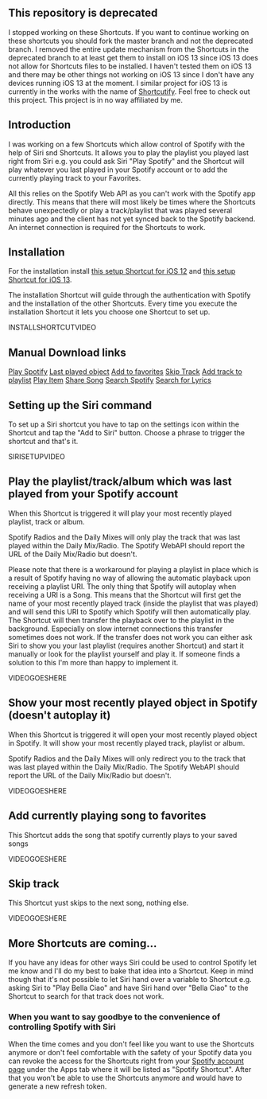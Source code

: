 ## This repository is deprecated
I stopped working on these Shortcuts.
If you want to continue working on these shortcuts you should fork the master branch and not the deprecated branch.
I removed the entire update mechanism from the Shortcuts in the deprecated branch to at least get them to install on iOS 13 since iOS 13 does not allow for Shortcuts files to be installed. 
I haven't tested them on iOS 13 and there may be other things not working on iOS 13 since I don't have any devices running iOS 13 at the moment.
I similar project for iOS 13 is currently in the works with the name of [Shortcutify](https://shortcutify.app). Feel free to check out this project. This project is in no way affiliated by me.

## Introduction
I was working on a few Shortcuts which allow control of Spotify with the help of Siri snd Shortcuts. It allows you to play the playlist you played last right from Siri e.g. you could ask Siri "Play Spotify" and the Shortcut will play whatever you last played in your Spotify account or to add the currently playing track to your Favorites. 

All this relies on the Spotify Web API as you can't work with the Spotify app directly. This means that there will most likely be times where the Shortcuts behave unexpectedly or play a track/playlist that was played several minutes ago and the client has not yet synced back to the Spotify backend.
An internet connection is required for the Shortcuts to work.


## Installation
For the installation install [this setup Shortcut for iOS 12](https://s.carl.al/2Oxczkq) and [this setup Shortcut for iOS 13](https://s.carl.al/32uxWtx). 

The installation Shortcut will guide through the authentication with Spotify and the installation of the other Shortcuts.
Every time you execute the installation Shortcut it lets you choose one Shortcut to set up.

INSTALLSHORTCUTVIDEO


## Manual Download links
[Play Spotify](https://s.carl.al/2BpGdTK)
[Last played object](https://s.carl.al/35Nif2I)
[Add to favorites](https://s.carl.al/2J4v3Ie)
[Skip Track](https://s.carl.al/31wVs8h)
[Add track to playlist](https://s.carl.al/31q1JCr)
[Play Item](https://s.carl.al/2o25eS0)
[Share Song](https://s.carl.al/2oVGGud)
[Search Spotify](https://s.carl.al/2BoZsNu)
[Search for Lyrics](https://s.carl.al/2BpGN40)


## Setting up the Siri command
To set up a Siri shortcut you have to tap on the settings icon within the Shortcut and tap the "Add to Siri" button. Choose a phrase to trigger the shortcut and that's it.

SIRISETUPVIDEO


## Play the playlist/track/album which was last played from your Spotify account
When this Shortcut is triggered it will play your most recently played playlist, track or album.

Spotify Radios and the Daily Mixes will only play the track that was last played within the Daily Mix/Radio. The Spotify WebAPI should report the URL of the Daily Mix/Radio but doesn't.

Please note that there is a workaround for playing a playlist in place which is a result of Spotify having no way of allowing the automatic playback upon receiving a playlist URI. The only thing that Spotify will autoplay when receiving a URI is a Song. This means that the Shortcut will first get the name of your most recently played track (inside the playlist that was played) and will send this URI to Spotify which Spotify will then automatically play. The Shortcut will then transfer the playback over to the playlist in the background. Especially on slow internet connections this transfer sometimes does not work. If the transfer does not work you can either ask Siri to show you your last playlist (requires another Shortcut) and start it manually or look for the playlist yourself and play it. If someone finds a solution to this I'm more than happy to implement it.

VIDEOGOESHERE


## Show your most recently played object in Spotify (doesn't autoplay it)
When this Shortcut is triggered it will open your most recently played object in Spotify. It will show your most recently played track, playlist or album.

Spotify Radios and the Daily Mixes will only redirect you to the track that was last played within the Daily Mix/Radio. The Spotify WebAPI should report the URL of the Daily Mix/Radio but doesn't. 

VIDEOGOESHERE


## Add currently playing song to favorites
This Shortcut adds the song that spotify currently plays to your saved songs

VIDEOGOESHERE

## Skip track
This Shortcut yust skips to the next song, nothing else.

VIDEOGOESHERE

## More Shortcuts are coming...
If you have any ideas for other ways Siri could be used to control Spotify let me know and I'll do my best to bake that idea into a Shortcut. Keep in mind though that it's not possible to let Siri hand over a variable to Shortcut e.g. asking Siri to "Play Bella Ciao" and have Siri hand over "Bella Ciao" to the Shortcut to search for that track does not work.


### When you want to say goodbye to the convenience of controlling Spotify with Siri
When the time comes and you don't feel like you want to use the Shortcuts anymore or don't feel comfortable with the safety of your Spotify data you can revoke the access for the Shortcuts right from your [Spotify account page](https://s.carl.al/2L4vXYj) under the Apps tab where it will be listed as "Spotify Shortcut". After that you won't be able to use the Shortcuts anymore and would have to generate a new refresh token.